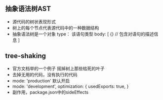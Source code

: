 ## 抽象语法树AST
- 源代码的树状表现形式
- 树上的每个节点代表源代码中的一种数据结构
- 抽象语法树是一个对象
    type： 该语句类型
    body: [
        {} // 包含对语句的描述信息
    ]

## tree-shaking
- 官方文档举的一个例子 摇掉树上那些枯死的叶子
- 去掉无用的代码，没有执行的代码
- mode: 'production' 默认开启
- mode: 'development',
    optimization: {
        usedExports: true,
    }
- 副作用，package.json中的sideEffects